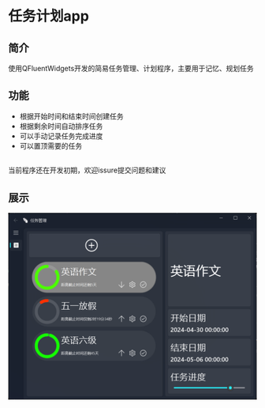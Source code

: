 # 任务计划app

## 简介
使用QFluentWidgets开发的简易任务管理、计划程序，主要用于记忆、规划任务

## 功能
* 根据开始时间和结束时间创建任务
* 根据剩余时间自动排序任务
* 可以手动记录任务完成进度
* 可以置顶需要的任务

##
当前程序还在开发初期，欢迎issure提交问题和建议

## 展示
![](/example.png)